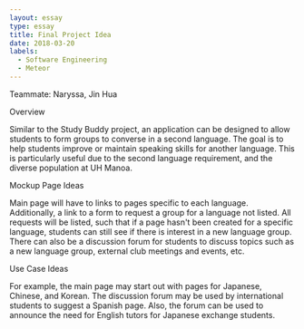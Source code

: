```yaml
---
layout: essay
type: essay
title: Final Project Idea
date: 2018-03-20
labels:
  - Software Engineering
  - Meteor
---
```


Teammate: Naryssa, Jin Hua

Overview

Similar to the Study Buddy project, an application can be designed to allow students to form groups to converse in a second language. The goal is to help students improve or maintain speaking skills for another language. This is particularly useful due to the second language requirement, and the diverse population at UH Manoa.



Mockup Page Ideas

Main page will have to links to pages specific to each language. Additionally, a link to a form to request a group for a language not listed. All requests will be listed, such that if a page hasn't been created for a specific language, students can still see if there is interest in a new language group. There can also be a discussion forum for students to discuss topics such as a new language group, external club meetings and events, etc.




Use Case Ideas

For example, the main page may start out with pages for Japanese, Chinese, and Korean. The discussion forum may be used by international students to suggest a Spanish page. Also, the forum can be used to announce the need for English tutors for Japanese exchange students.


